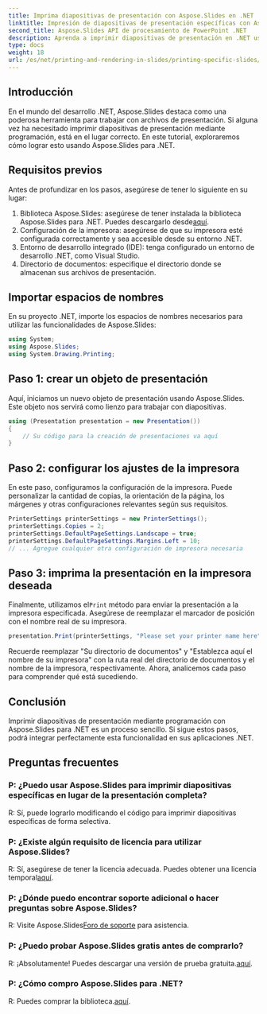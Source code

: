 ```yaml
---
title: Imprima diapositivas de presentación con Aspose.Slides en .NET
linktitle: Impresión de diapositivas de presentación específicas con Aspose.Slides
second_title: Aspose.Slides API de procesamiento de PowerPoint .NET
description: Aprenda a imprimir diapositivas de presentación en .NET usando Aspose.Slides. Guía paso a paso para desarrolladores. Descargue la biblioteca y comience a imprimir hoy.
type: docs
weight: 18
url: /es/net/printing-and-rendering-in-slides/printing-specific-slides/
---
```

## Introducción
En el mundo del desarrollo .NET, Aspose.Slides destaca como una poderosa herramienta para trabajar con archivos de presentación. Si alguna vez ha necesitado imprimir diapositivas de presentación mediante programación, está en el lugar correcto. En este tutorial, exploraremos cómo lograr esto usando Aspose.Slides para .NET.
## Requisitos previos
Antes de profundizar en los pasos, asegúrese de tener lo siguiente en su lugar:
1.  Biblioteca Aspose.Slides: asegúrese de tener instalada la biblioteca Aspose.Slides para .NET. Puedes descargarlo desde[aquí](https://releases.aspose.com/slides/net/).
2. Configuración de la impresora: asegúrese de que su impresora esté configurada correctamente y sea accesible desde su entorno .NET.
3. Entorno de desarrollo integrado (IDE): tenga configurado un entorno de desarrollo .NET, como Visual Studio.
4. Directorio de documentos: especifique el directorio donde se almacenan sus archivos de presentación.
## Importar espacios de nombres
En su proyecto .NET, importe los espacios de nombres necesarios para utilizar las funcionalidades de Aspose.Slides:
```csharp
using System;
using Aspose.Slides;
using System.Drawing.Printing;
```
## Paso 1: crear un objeto de presentación
Aquí, iniciamos un nuevo objeto de presentación usando Aspose.Slides. Este objeto nos servirá como lienzo para trabajar con diapositivas.
```csharp
using (Presentation presentation = new Presentation())
{
    // Su código para la creación de presentaciones va aquí
}
```
## Paso 2: configurar los ajustes de la impresora
En este paso, configuramos la configuración de la impresora. Puede personalizar la cantidad de copias, la orientación de la página, los márgenes y otras configuraciones relevantes según sus requisitos.
```csharp
PrinterSettings printerSettings = new PrinterSettings();
printerSettings.Copies = 2;
printerSettings.DefaultPageSettings.Landscape = true;
printerSettings.DefaultPageSettings.Margins.Left = 10;
// ... Agregue cualquier otra configuración de impresora necesaria
```
## Paso 3: imprima la presentación en la impresora deseada
 Finalmente, utilizamos el`Print` método para enviar la presentación a la impresora especificada. Asegúrese de reemplazar el marcador de posición con el nombre real de su impresora.
```csharp
presentation.Print(printerSettings, "Please set your printer name here");
```
Recuerde reemplazar "Su directorio de documentos" y "Establezca aquí el nombre de su impresora" con la ruta real del directorio de documentos y el nombre de la impresora, respectivamente.
Ahora, analicemos cada paso para comprender qué está sucediendo.
## Conclusión
Imprimir diapositivas de presentación mediante programación con Aspose.Slides para .NET es un proceso sencillo. Si sigue estos pasos, podrá integrar perfectamente esta funcionalidad en sus aplicaciones .NET.
## Preguntas frecuentes
### P: ¿Puedo usar Aspose.Slides para imprimir diapositivas específicas en lugar de la presentación completa?
R: Sí, puede lograrlo modificando el código para imprimir diapositivas específicas de forma selectiva.
### P: ¿Existe algún requisito de licencia para utilizar Aspose.Slides?
 R: Sí, asegúrese de tener la licencia adecuada. Puedes obtener una licencia temporal[aquí](https://purchase.aspose.com/temporary-license/).
### P: ¿Dónde puedo encontrar soporte adicional o hacer preguntas sobre Aspose.Slides?
 R: Visite Aspose.Slides[Foro de soporte](https://forum.aspose.com/c/slides/11) para asistencia.
### P: ¿Puedo probar Aspose.Slides gratis antes de comprarlo?
 R: ¡Absolutamente! Puedes descargar una versión de prueba gratuita.[aquí](https://releases.aspose.com/).
### P: ¿Cómo compro Aspose.Slides para .NET?
 R: Puedes comprar la biblioteca.[aquí](https://purchase.aspose.com/buy).